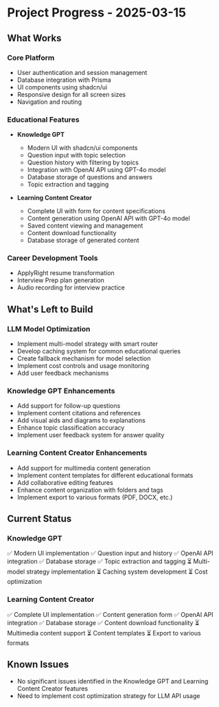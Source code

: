 # Project Progress - 2025-03-15

## What Works

### Core Platform

- User authentication and session management
- Database integration with Prisma
- UI components using shadcn/ui
- Responsive design for all screen sizes
- Navigation and routing

### Educational Features

- **Knowledge GPT**

  - Modern UI with shadcn/ui components
  - Question input with topic selection
  - Question history with filtering by topics
  - Integration with OpenAI API using GPT-4o model
  - Database storage of questions and answers
  - Topic extraction and tagging

- **Learning Content Creator**
  - Complete UI with form for content specifications
  - Content generation using OpenAI API with GPT-4o model
  - Saved content viewing and management
  - Content download functionality
  - Database storage of generated content

### Career Development Tools

- ApplyRight resume transformation
- Interview Prep plan generation
- Audio recording for interview practice

## What's Left to Build

### LLM Model Optimization

- Implement multi-model strategy with smart router
- Develop caching system for common educational queries
- Create fallback mechanism for model selection
- Implement cost controls and usage monitoring
- Add user feedback mechanisms

### Knowledge GPT Enhancements

- Add support for follow-up questions
- Implement content citations and references
- Add visual aids and diagrams to explanations
- Enhance topic classification accuracy
- Implement user feedback system for answer quality

### Learning Content Creator Enhancements

- Add support for multimedia content generation
- Implement content templates for different educational formats
- Add collaborative editing features
- Enhance content organization with folders and tags
- Implement export to various formats (PDF, DOCX, etc.)

## Current Status

### Knowledge GPT

✅ Modern UI implementation
✅ Question input and history
✅ OpenAI API integration
✅ Database storage
✅ Topic extraction and tagging
⏳ Multi-model strategy implementation
⏳ Caching system development
⏳ Cost optimization

### Learning Content Creator

✅ Complete UI implementation
✅ Content generation form
✅ OpenAI API integration
✅ Database storage
✅ Content download functionality
⏳ Multimedia content support
⏳ Content templates
⏳ Export to various formats

## Known Issues

- No significant issues identified in the Knowledge GPT and Learning Content Creator features
- Need to implement cost optimization strategy for LLM API usage
